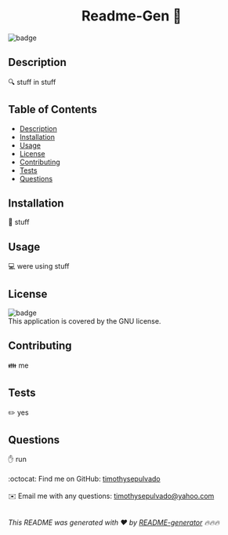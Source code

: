 
<h1 align="center">Readme-Gen 👋</h1>
  
![badge](https://img.shields.io/badge/license-GNU-brightgreen)<br />

## Description
🔍 stuff in stuff

## Table of Contents
- [Description](#description)
- [Installation](#installation)
- [Usage](#usage)
- [License](#license)
- [Contributing](#contributing)
- [Tests](#tests)
- [Questions](#questions)

## Installation
💾 stuff

## Usage
💻 were using stuff

## License
![badge](https://img.shields.io/badge/license-GNU-brightgreen)
<br />
This application is covered by the GNU license. 

## Contributing
👪 me

## Tests
✏️ yes

## Questions
✋ run<br />
<br />
:octocat: Find me on GitHub: [timothysepulvado](https://github.com/timothysepulvado)<br />
<br />
✉️ Email me with any questions: timothysepulvado@yahoo.com<br /><br />

_This README was generated with ❤️ by [README-generator](https://github.com/jpd61/README-generator) 🔥🔥🔥_
    
